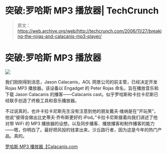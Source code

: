 # 突破:罗哈斯 MP3 播放器| TechCrunch

> 原文：<https://web.archive.org/web/http://techcrunch.com/2006/11/27/breaking-the-rojas-and-calacanis-mp3-player/>

# 突破:罗哈斯 MP3 播放器

![](img/5198af5039ee1636604781c1e7f1f2aa.png)

我们刚刚得到消息，Jason Calacanis，AOL 网景公司的前主管，已经决定开发 Rojas MP3 播放器。该设备以 Engadget 的 Peter Rojas 命名，旨在播放音乐和下载 Jason Calacanis 的播客——Calacanis cast。似乎罗哈斯和卡拉卡尼斯已经联手创造了终极工具和音乐播放器。

不过说真的，也许卡拉卡尼斯先生没有注意到他的朋友戴夫·维纳是在“开玩笑”，他说“彼得会做出比史蒂夫·乔布斯更好的 iPod。”卡拉卡尼斯接着向我们讲述了他对带 WiFi 的 MP3 播放器的设想，以及同步播客、播放播客和制作播客的能力——嗯，你明白了。最好把风投的钱拿出来，沙丘路行者，因为这是今年的热门产品。真的。

[罗哈斯 MP3 播放器【Calacanis.com ](https://web.archive.org/web/20130627214757/http://www.calacanis.com/2006/11/26/the-rojas-mp3-player/)